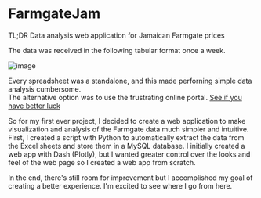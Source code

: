 # FarmgateJam
TL;DR Data analysis web application for Jamaican Farmgate prices

The data was received in the following tabular format once a week.

![image](https://user-images.githubusercontent.com/73763814/118463549-7b659700-b6c5-11eb-8183-ee15936fad41.png)

Every spreadsheet was a standalone, and this made perforning simple data analysis cumbersome.<br/>
The alternative option was to use the frustrating online portal. [See if you have better luck](http://reports.ja-mis.com/query_price_data_archiverpt.php)<br/>

So for my first ever project, I decided to create a web application to make visualization and analysis of the Farmgate data much simpler and intuitive.<br/>
First, I created a script with Python to automatically extract the data from the Excel sheets and store them in a MySQL database.
I initially created a web app with Dash (Plotly), but I wanted greater control over the looks and feel of the web page so I created a web app from scratch.<br/>

In the end, there's still room for improvement but I accomplished my goal of creating a better experience.
I'm excited to see where I go from here.

